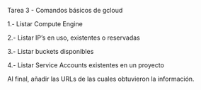 
Tarea 3 - Comandos básicos de gcloud

1.- Listar Compute Engine

2.- Listar IP’s en uso, existentes o reservadas

3.- Listar buckets disponibles

4.- Listar Service Accounts existentes en un proyecto

Al final, añadir las URLs de las cuales obtuvieron la información.
